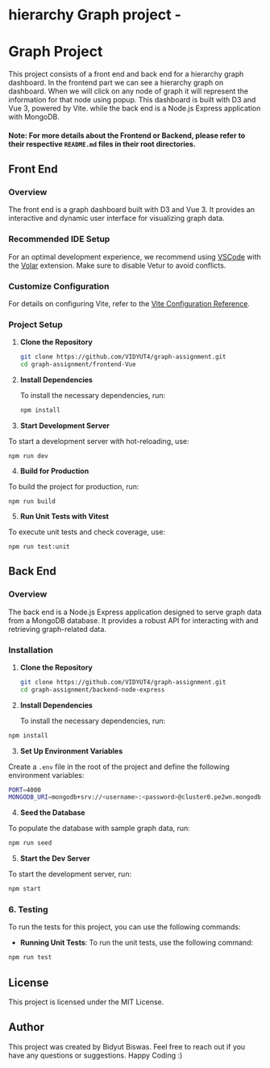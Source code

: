 # hierarchy Graph project -

# Graph Project

This project consists of a front end and back end for a hierarchy graph dashboard. In the frontend part we can see a hierarchy graph on dashboard. When we will click on any node of graph it will represent the information for that node using popup. This dashboard is built with D3 and Vue 3, powered by Vite.
while the back end is a Node.js Express application with MongoDB.

#### Note: For more details about the Frontend or Backend, please refer to their respective `README.md` files in their root directories.

## Front End

### Overview

The front end is a graph dashboard built with D3 and Vue 3. It provides an interactive and dynamic user interface for visualizing graph data.

### Recommended IDE Setup

For an optimal development experience, we recommend using [VSCode](https://code.visualstudio.com/) with the [Volar](https://marketplace.visualstudio.com/items?itemName=Vue.volar) extension. Make sure to disable Vetur to avoid conflicts.

### Customize Configuration

For details on configuring Vite, refer to the [Vite Configuration Reference](https://vitejs.dev/config/).

### Project Setup

1. **Clone the Repository**

   ```bash
   git clone https://github.com/VIDYUT4/graph-assignment.git
   cd graph-assignment/frontend-Vue
   ```

2. **Install Dependencies**

   To install the necessary dependencies, run:

   ```sh
   npm install
   ```

3. **Start Development Server**

To start a development server with hot-reloading, use:

```
npm run dev
```

4. **Build for Production**

To build the project for production, run:

```
npm run build
```

5. **Run Unit Tests with Vitest**

To execute unit tests and check coverage, use:

```
npm run test:unit
```

## Back End

### Overview

The back end is a Node.js Express application designed to serve graph data from a MongoDB database. It provides a robust API for interacting with and retrieving graph-related data.

### Installation

1. **Clone the Repository**

   ```bash
   git clone https://github.com/VIDYUT4/graph-assignment.git
   cd graph-assignment/backend-node-express
   ```

2. **Install Dependencies**

   To install the necessary dependencies, run:

```sh
npm install
```

3. **Set Up Environment Variables**

Create a `.env` file in the root of the project and define the following environment variables:

```bash
PORT=4000
MONGODB_URI=mongodb+srv://<username>:<password>@cluster0.pe2wn.mongodb.net/?retryWrites=true&w=majority&appName=Cluster0

```

4. **Seed the Database**

To populate the database with sample graph data, run:

```sh
npm run seed
```

5. **Start the Dev Server**

To start the development server, run:

```sh
npm start
```

### 6. Testing

To run the tests for this project, you can use the following commands:

- **Running Unit Tests**: To run the unit tests, use the following command:
 
```sh
npm run test
```

## License

This project is licensed under the MIT License.

## Author

This project was created by Bidyut Biswas. Feel free to reach out if you have any questions or suggestions. Happy Coding :)


